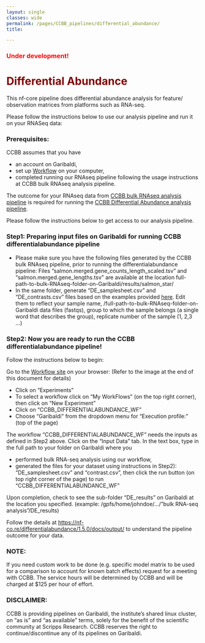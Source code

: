 ```yaml
--- 
layout: single
classes: wide
permalink: /pages/CCBB_pipelines/differential_abundance/
title:

---
```

### <span style="color: red;"> Under development! </span>

# <span style="color:maroon">Differential Abundance </span>
This nf-core pipeline does differential abundance analysis for feature/ observation matrices from platforms such as RNA-seq.

Please follow the instructions below to use our analysis pipeline and run it on your RNASeq data:  

### Prerequisites: 
CCBB assumes that you have 
* an account on Garibaldi,
* set up [Workflow](http://opaat.scripps.edu/) on your computer,
* completed running our RNAseq pipeline following the usage instructions at  CCBB bulk RNAseq analysis pipeline.  

The outcome for your RNAseq data from [CCBB bulk RNAseq analysis pipeline](https://scrippsccbb.github.io/CCBBwebsite/pages/tutorials/CCBB_BulkRNASeq_Pipeline_Usage/) is required for running the  [CCBB Differential Abundance analysis pipeline](https://scrippsccbb.github.io/CCBBwebsite/pages/tutorials/CCBB_DifferentialAbundanceAnalysis_Pipeline_Usage/).

Please follow the instructions below to get access to our analysis pipeline.

### Step1: Preparing input files on Garibaldi for running CCBB differentialabundance pipeline 
	
* Please make sure you have the following files generated by the CCBB bulk RNAseq pipeline, prior to running the differentialabundance pipeline: 
Files “salmon.merged.gene_counts_length_scaled.tsv” and “salmon.merged.gene_lengths.tsv” are available at the location full-path-to-bulk-RNAseq-folder-on-Garibaldi/results/salmon_star/ 
* In the same folder, generate “DE_samplesheet.csv” and “DE_contrasts.csv” files based on the examples provided [here](https://docs.google.com/spreadsheets/d/157bvnW7UcOJsR3IxaIFKLGzqy4GICBtREwX4voo1i1Q/edit?usp=sharing). Edit them to reflect your sample name, /full-path-to-bulk-RNAseq-folder-on-Garibaldi data files (fastqs), group to which the sample belongs (a single word that describes the group), replicate number of the sample (1, 2,3 …)

### Step2: Now you are ready to run the CCBB differentialabundance pipeline!
Follow the instructions below to begin:

Go to the [Workflow site](http://opaat.scripps.edu/workflow-project) on your browser:
(Refer to the image at the end of this document for details)
* Click on “Experiments”
* To select a workflow click on “My WorkFlows” (on the top right corner), then click on “New Experiment”
* Click on  “CCBB_DIFFERENTIALABUNDANCE_WF”
* Choose “Garibaldi” from the dropdown menu for “Execution profile:” (top of the page)

The workflow “CCBB_DIFFERENTIALABUNDANCE_WF” needs the inputs as defined in Step2 above.
Click on the “Input Data” tab. In the text box, type in the full path to your folder on Garibaldi where you
* performed bulk RNA-seq analysis using our workflow,
* generated the files for your dataset using instructions in Step2): “DE_samplesheet.csv” and “contrast.csv”, then click the run button (on top right corner of the page) to run “CCBB_DIFFERENTIALABUNDANCE_WF”

Upon completion, check to see the sub-folder “DE_results” on Garibaldi at the location you specified. (example: /gpfs/home/johndoe/…/”bulk RNA-seq analysis”/DE_results)

Follow the details at https://nf-co.re/differentialabundance/1.5.0/docs/output/ to understand the pipeline outcome for your data.

### NOTE:
If you need custom work to be done (e.g. specific model matrix to be used for a comparison to account for known batch effects) request for a meeting with CCBB. The service hours will be determined by CCBB and will be charged at $125 per hour of effort.	

### DISCLAIMER: 
CCBB is providing pipelines on Garibaldi, the institute’s shared linux cluster, on “as is” and “as available” terms, solely for the benefit of the scientific community at Scripps Research. CCBB reserves the right to continue/discontinue any of its pipelines on Garibaldi.



